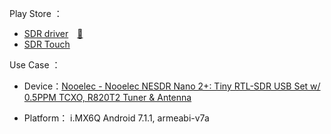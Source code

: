 


Play Store ：

- [SDR driver](https://play.google.com/store/apps/details?id=marto.rtl_tcp_andro)&ensp;&ensp;[🔗](https://github.com/martinmarinov/rtl_tcp_andro-)
- [SDR Touch](https://play.google.com/store/apps/details?id=marto.androsdr2)


Use Case ：

- Device：[Nooelec - Nooelec NESDR Nano 2+: Tiny RTL-SDR USB Set w/ 0.5PPM TCXO, R820T2 Tuner & Antenna](https://www.nooelec.com/store/nesdr-nano2-plus.html)

- Platform： i.MX6Q Android 7.1.1, armeabi-v7a